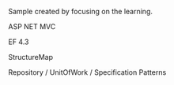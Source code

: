 Sample created by focusing on the learning.

ASP NET MVC

EF 4.3

StructureMap

Repository / UnitOfWork / Specification Patterns